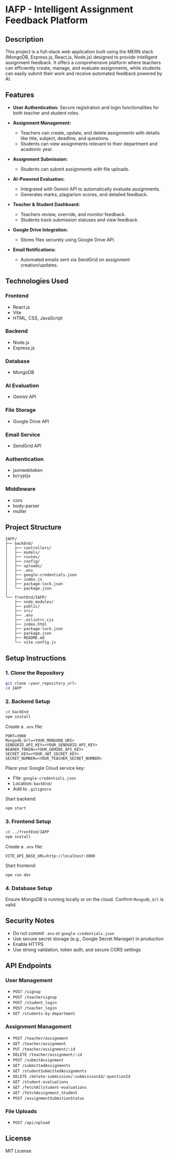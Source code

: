 # IAFP - Intelligent Assignment Feedback Platform

## Description

This project is a full-stack web application built using the MERN stack (MongoDB, Express.js, React.js, Node.js) designed to provide intelligent assignment feedback. It offers a comprehensive platform where teachers can efficiently create, manage, and evaluate assignments, while students can easily submit their work and receive automated feedback powered by AI.

## Features

- **User Authentication:** Secure registration and login functionalities for both teacher and student roles.

- **Assignment Management:**
  - Teachers can create, update, and delete assignments with details like title, subject, deadline, and questions.
  - Students can view assignments relevant to their department and academic year.

- **Assignment Submission:**
  - Students can submit assignments with file uploads.

- **AI-Powered Evaluation:**
  - Integrated with Gemini API to automatically evaluate assignments.
  - Generates marks, plagiarism scores, and detailed feedback.

- **Teacher & Student Dashboard:**
  - Teachers review, override, and monitor feedback.
  - Students track submission statuses and view feedback.

- **Google Drive Integration:**
  - Stores files securely using Google Drive API.

- **Email Notifications:**
  - Automated emails sent via SendGrid on assignment creation/updates.

## Technologies Used

### Frontend
- React.js
- Vite
- HTML, CSS, JavaScript

### Backend
- Node.js
- Express.js

### Database
- MongoDB

### AI Evaluation
- Gemini API

### File Storage
- Google Drive API

### Email Service
- SendGrid API

### Authentication
- jsonwebtoken
- bcryptjs

### Middleware
- cors
- body-parser
- multer

## Project Structure

```
IAFP/
├── backEnd/
│   ├── controllers/
│   ├── models/
│   ├── routes/
│   ├── config/
│   ├── uploads/
│   ├── .env
│   ├── google-credentials.json
│   ├── index.js
│   ├── package-lock.json
│   └── package.json
│
└── frontEnd/IAFP/
    ├── node_modules/
    ├── public/
    ├── src/
    ├── .env
    ├── .eslintrc.cjs
    ├── index.html
    ├── package-lock.json
    ├── package.json
    ├── README.md
    └── vite.config.js
```

## Setup Instructions

### 1. Clone the Repository
```bash
git clone <your_repository_url>
cd IAFP
```

### 2. Backend Setup
```bash
cd backEnd
npm install
```

Create a `.env` file:
```
PORT=3000
Mongodb_Url=<YOUR_MONGODB_URI>
SENDGRID_API_KEY=<YOUR_SENDGRID_API_KEY>
BEARER_TOKEN=<YOUR_GEMINI_API_KEY>
SECRET_KEY=<YOUR_JWT_SECRET_KEY>
SECRET_NUMBER=<YOUR_TEACHER_SECRET_NUMBER>
```

Place your Google Cloud service key:
- File: `google-credentials.json`
- Location: `backEnd/`
- Add to `.gitignore`

Start backend:
```bash
npm start
```

### 3. Frontend Setup
```bash
cd ../frontEnd/IAFP
npm install
```

Create a `.env` file:
```
VITE_API_BASE_URL=http://localhost:3000
```

Start frontend:
```bash
npm run dev
```

### 4. Database Setup
Ensure MongoDB is running locally or on the cloud. Confirm `Mongodb_Url` is valid.

## Security Notes

- Do not commit `.env` or `google-credentials.json`
- Use secure secret storage (e.g., Google Secret Manager) in production
- Enable HTTPS
- Use strong validation, token auth, and secure CORS settings

## API Endpoints

### User Management
- `POST /signup`
- `POST /teachersignup`
- `POST /student_login`
- `POST /teacher_login`
- `GET /students-by-department`

### Assignment Management
- `POST /teacher/assignment`
- `GET /teacher/assignment`
- `PUT /teacher/assignment/:id`
- `DELETE /teacher/assignment/:id`
- `POST /submitAssignment`
- `GET /submittedAssignments`
- `GET /studentSubmittedAssignments`
- `DELETE /delete-submission/:submissionId/:questionId`
- `GET /student-evaluations`
- `GET /fetchAllstudent-evaluations`
- `GET /fetchAssignment_Student`
- `POST /assignmentSubmitionStatus`

### File Uploads
- `POST /api/upload`


## License
MIT License
